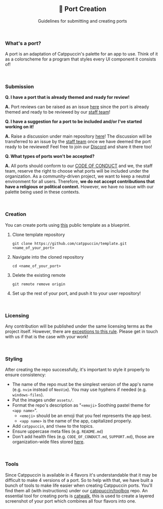 <p align="center">
  <h2 align="center">🧱 Port Creation</h2>
</p>

<p align="center">
	Guidelines for submitting and creating ports
</p>

&nbsp;

### What's a port?

A port is an adaptation of Catppuccin's palette for an app to use. Think of it
as a colorscheme for a program that styles every UI component it consists of!

&nbsp;

### Submission

**Q. I have a port that is already themed and ready for review!**

**A.** Port reviews can be raised as an issue [here](<>) since the port is
already themed and ready to be reviewed by our
[staff team](https://github.com/orgs/catppuccin/teams/staff/members)!

**Q. I have a suggestion for a port to be included and/or I've started working
on it!**

**A.** Raise a discussion under main repository
[here](https://github.com/catppuccin/catppuccin/discussions/new?category=port-suggestions)!
The discussion will be transferred to an issue by the
[staff team](https://github.com/orgs/catppuccin/teams/staff/members) once we
have deemed the port ready to be reviewed! Feel free to join our
[Discord](https://discord.com/invite/r6Mdz5dpFc) and share it there too!

**Q. What types of ports won't be accepted?**

**A.** All ports should conform to our
[CODE OF CONDUCT](https://github.com/catppuccin/.github/blob/main/CODE_OF_CONDUCT.md)
and we, the staff team, reserve the right to choose what ports will be included
under the organization. As a community-driven project, we want to keep a neutral
environment for all users. Therefore, **we do not accept contributions that have
a religious or political context.** However, we have no issue with our palette
being used in these contexts.

&nbsp;

### Creation

You can create ports using [this](https://github.com/catppuccin/template) public
template as a blueprint.

1. Clone template repository

   ```
   git clone https://github.com/catppuccin/template.git <name_of_your_port>
   ```

2. Navigate into the cloned repository

   ```
   cd <name_of_your_port>
   ```

3. Delete the existing remote

   ```
   git remote remove origin
   ```

4. Set up the rest of your port, and push it to your user repository!

&nbsp;

### Licensing

Any contribution will be published under the same licensing terms as the project
itself. However, there are
[exceptions to this rule](https://github.com/search?q=org%3Acatppuccin+-license%3Amit).
Please get in touch with us if that is the case with your work!

&nbsp;

### Styling

After creating the repo successfully, it's important to style it properly to
ensure consistency:

- The name of the repo must be the simplest version of the app's name (e.g.
  `nvim` instead of `NeoVim`). You may use hyphens if needed (e.g.
  `windows-files`).
- Put the images under `assets/`.
- Format the repo's description as "`<emoji>` Soothing pastel theme for
  `<app name>`".
  - `<emoji>` should be an emoji that you feel represents the app best.
  - `<app name>` is the name of the app, capitalized properly.
- Add `catppuccin`, and `theme` to the topics.
- Ensure uppercase meta files (e.g. `README.md`)
- Don't add health files (e.g. `CODE_OF_CONDUCT.md`, `SUPPORT.md`), those are
  organization-wide files stored [here](https://github.com/catppuccin/.github).

&nbsp;

### Tools

Since Catppuccin is available in 4 flavors it's understandable that it may be
difficult to make 4 versions of a port. So to help with that, we have built a
bunch of tools to make life easier when creating Catppuccin ports. You'll find
them all (with instructions) under our
[catppuccin/toolbox](https://github.com/catppuccin/toolbox) repo. An essential
tool for creating ports is
[catwalk](https://github.com/catppuccin/toolbox#catwalk), this is used to create
a layered screenshot of your port which combines all four flavors into one.
